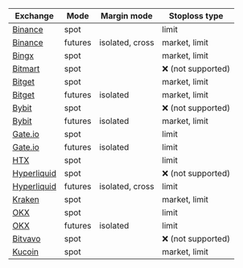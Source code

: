 
| Exchange | Mode | Margin mode | Stoploss type | 
|---------|---------|------|------------------|
| [Binance](exchanges.md#binance) | spot | | limit |
| [Binance](exchanges.md#binance) | futures | isolated, cross | market, limit |
| [Bingx](exchanges.md#bingx) | spot | | market, limit |
| [Bitmart](exchanges.md#bitmart) | spot | | ❌ (not supported) |
| [Bitget](exchanges.md#bitget) | spot | | market, limit |
| [Bitget](exchanges.md#bitget) | futures | isolated | market, limit |
| [Bybit](exchanges.md#bybit) | spot | | ❌ (not supported) |
| [Bybit](exchanges.md#bybit) | futures | isolated | market, limit |
| [Gate.io](exchanges.md#gateio) | spot | | limit |
| [Gate.io](exchanges.md#gateio) | futures | isolated | limit |
| [HTX](exchanges.md#htx) | spot | | limit |
| [Hyperliquid](exchanges.md#hyperliquid) | spot | | ❌ (not supported) |
| [Hyperliquid](exchanges.md#hyperliquid) | futures | isolated, cross | limit |
| [Kraken](exchanges.md#kraken) | spot | | market, limit |
| [OKX](exchanges.md#okx) | spot | | limit |
| [OKX](exchanges.md#okx) | futures | isolated | limit |
| [Bitvavo](exchanges.md#bitvavo) | spot | | ❌ (not supported) |
| [Kucoin](exchanges.md#kucoin) | spot | | market, limit |

